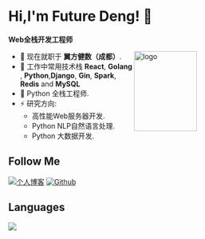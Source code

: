 # Hi,I'm Future Deng! 👋
**Web全栈开发工程师**

<img src="https://github-readme-stats.vercel.app/api?username=FutureSenzhong&show_icons=true&theme=dark" alt="logo" height="160" align="right" width="50%" />

- 🔭 现在就职于 **翼方健数（成都）**.
- 🌱 工作中常用技术栈 **React**, **Golang** , **Python**,**Django**, **Gin**, **Spark**, **Redis** and **MySQL**
- 💬 Python 全栈工程师.
- ⚡ 研究方向: 
  - 高性能Web服务器开发.
  - Python NLP自然语言处理.
  - Python 大数据开发.

## Follow Me
[![个人博客](https://img.shields.io/badge/-个人博客（pyeden.com）-c14438?style=flat-square&logo=B&logoColor=white)](https://www.pyeden.com/)
[![Github](https://img.shields.io/github/followers/FutureSenzhong?label=Github&style=social)](https://github.com/FutureSenzhong)

## Languages
<a href="https://github.com/FutureSenzhong">
  <img 
       src="[![Top Langs](https://github-readme-stats.vercel.app/api/top-langs/?username=FutureSenzhong&layout=compact)](https://github.com/FutureSenzhong" />
</a>
